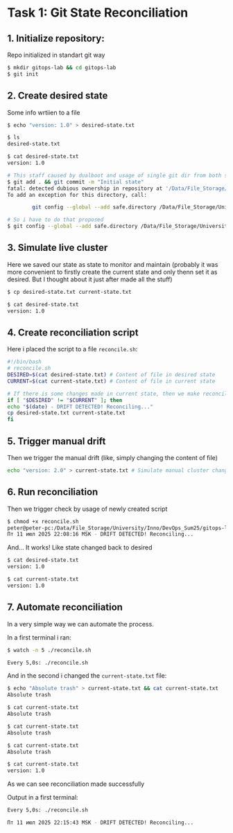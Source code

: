 # **Task 1: Git State Reconciliation**

## 1. **Initialize repository**:

Repo initialized in standart git way

```bash
$ mkdir gitops-lab && cd gitops-lab
$ git init
```

## 2. **Create desired state**

Some info wrtiien to a file

```bash
$ echo "version: 1.0" > desired-state.txt

$ ls
desired-state.txt

$ cat desired-state.txt
version: 1.0

# This staff caused by dualboot and usage of single git dir from both systems
$ git add . && git commit -m "Initial state"
fatal: detected dubious ownership in repository at '/Data/File_Storage/University/Inno/DevOps_Sum25/gitops-lab'
To add an exception for this directory, call:

        git config --global --add safe.directory /Data/File_Storage/University/Inno/DevOps_Sum25/gitops-lab

# So i have to do that proposed
$ git config --global --add safe.directory /Data/File_Storage/University/Inno/DevOps_Sum25/gitops-lab

```

## 3. **Simulate live cluster**
Here we saved our state as state to monitor and maintain (probably it was more convenient to firstly create the current state and only thenn set it as desired. But I thought about it just after made all the stuff)

```bash
$ cp desired-state.txt current-state.txt

$ cat desired-state.txt 
version: 1.0
```

## 4. **Create reconciliation script**

Here i placed the script to a file `reconcile.sh`:

```sh
#!/bin/bash
# reconcile.sh
DESIRED=$(cat desired-state.txt) # Content of file in desired state
CURRENT=$(cat current-state.txt) # Content of file in current state

# If there is some changes made in current state, then we make reconciliation (here we simply replace changed file with file containing desired state)
if [ "$DESIRED" != "$CURRENT" ]; then
echo "$(date) - DRIFT DETECTED! Reconciling..."
cp desired-state.txt current-state.txt
fi
```

## 5. **Trigger manual drift**
Then we trigger the manual drift (like, simply changing the content of file)

```bash
echo "version: 2.0" > current-state.txt # Simulate manual cluster change
```

## 6. **Run reconciliation**
Then we trigger check by usage of newly created script

```bash
$ chmod +x reconcile.sh
peter@peter-pc:/Data/File_Storage/University/Inno/DevOps_Sum25/gitops-lab$ ./reconcile.sh # Should detect and fix drift
Пт 11 июл 2025 22:08:16 MSK - DRIFT DETECTED! Reconciling...
```

And... It works! Like state changed back to desired

```bash
$ cat desired-state.txt 
version: 1.0

$ cat current-state.txt 
version: 1.0
```

## 7. **Automate reconciliation**

In a very simple way we can automate the process.

In a first terminal i ran:

```bash
$ watch -n 5 ./reconcile.sh

Every 5,0s: ./reconcile.sh
```

And in the second i changed the `current-state.txt` file:

```bash
$ echo "Absolute trash" > current-state.txt && cat current-state.txt
Absolute trash

$ cat current-state.txt 
Absolute trash

$ cat current-state.txt 
Absolute trash

$ cat current-state.txt 
Absolute trash

$ cat current-state.txt 
version: 1.0
```

As we can see reconciliation made successfully

Output in a first terminal:

```bash
Every 5,0s: ./reconcile.sh

Пт 11 июл 2025 22:15:43 MSK - DRIFT DETECTED! Reconciling...
```